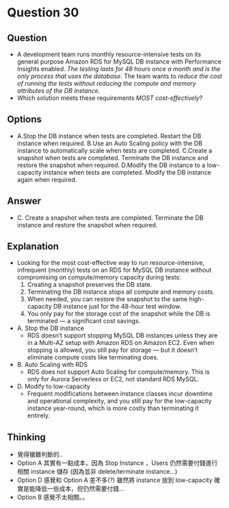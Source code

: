# Question 30
## Question
* A development team runs monthly resource-intensive tests on its general purpose Amazon RDS for MySQL DB instance with Performance Insights enabled. *The testing lasts for 48 hours once a month and is the only process that uses the database*. The team wants to *reduce the cost of running the tests without reducing the compute and memory attributes of the DB instance*.
* Which solution meets these requirements *MOST cost-effectively*?

## Options
* A.Stop the DB instance when tests are completed. Restart the DB instance when required.
B.Use an Auto Scaling policy with the DB instance to automatically scale when tests are completed.
C.Create a snapshot when tests are completed. Terminate the DB instance and restore the snapshot when required.
D.Modify the DB instance to a low-capacity instance when tests are completed. Modify the DB instance again when required.

## Answer
* C. Create a snapshot when tests are completed. Terminate the DB instance and restore the snapshot when required.

## Explanation
* Looking for the most cost-effective way to run resource-intensive, infrequent (monthly) tests on an RDS for MySQL DB instance without compromising on compute/memory capacity during tests:
  1. Creating a snapshot preserves the DB state.
  2. Terminating the DB instance stops all compute and memory costs.
  3. When needed, you can restore the snapshot to the same high-capacity DB instance just for the 48-hour test window.
  4. You only pay for the storage cost of the snapshot while the DB is terminated — a significant cost savings.
* A. Stop the DB instance
  * RDS doesn’t support stopping MySQL DB instances unless they are in a Multi-AZ setup with Amazon RDS on Amazon EC2. Even when stopping is allowed, you still pay for storage — but it doesn’t eliminate compute costs like terminating does. 
* B. Auto Scaling with RDS
  * RDS does not support Auto Scaling for compute/memory. This is only for Aurora Serverless or EC2, not standard RDS MySQL.
* D. Modify to low-capacity
  * Frequent modifications between instance classes incur downtime and operational complexity, and you still pay for the low-capacity instance year-round, which is more costly than terminating it entirely.


## Thinking
* 覺得蠻難判斷的..
* Option A 其實有一點成本，因為 Stop Instance ，Users 仍然需要付錢進行相關 instance 儲存 (因為並非 delete/terminate instance...)
* Option D 感覺和 Option A 差不多(?) 雖然將 instance 放到 low-capacity 確實是能降低一些成本，但仍然需要付錢...
* Option B 感覺不太相關。。